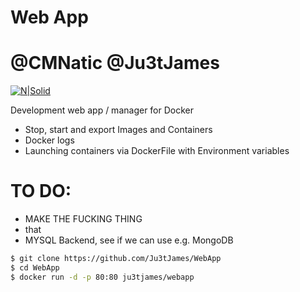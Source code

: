 # Web App
# @CMNatic @Ju3tJames

[![N|Solid](https://cldup.com/dTxpPi9lDf.thumb.png)](https://nodesource.com/products/nsolid)

Development web app / manager for Docker

  - Stop, start and export Images and Containers
  - Docker logs
  - Launching containers via DockerFile with Environment variables

# TO DO:
  - MAKE THE FUCKING THING
  - that
  - MYSQL Backend, see if we can use e.g. MongoDB

```sh
$ git clone https://github.com/Ju3tJames/WebApp
$ cd WebApp
$ docker run -d -p 80:80 ju3tjames/webapp
```